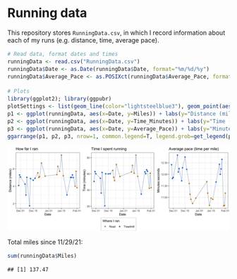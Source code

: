 Running data
================

This repository stores `RunningData.csv`, in which I record information
about each of my runs (e.g. distance, time, average pace).

``` r
# Read data, format dates and times
runningData <- read.csv("RunningData.csv")
runningData$Date <- as.Date(runningData$Date, format="%m/%d/%y")
runningData$Average_Pace <- as.POSIXct(runningData$Average_Pace, format="%M:%S")

# Plots
library(ggplot2); library(ggpubr)
plotSettings <- list(geom_line(color="lightsteelblue3"), geom_point(aes(color=Treadmill_Road)), scale_color_manual(values=c("orange3", "dodgerblue3")), theme_bw())
p1 <- ggplot(runningData, aes(x=Date, y=Miles)) + labs(y="Distance (miles)", title="How far I ran") + plotSettings
p2 <- ggplot(runningData, aes(x=Date, y=Time_Minutes)) + labs(y="Time (minutes)", title="Time I spent running") + plotSettings
p3 <- ggplot(runningData, aes(x=Date, y=Average_Pace)) + labs(y="Minutes:seconds", title="Average pace (time per mile)") + scale_y_datetime(date_labels="%M:%S") + plotSettings + theme(legend.background=element_rect(size=0.1, linetype="solid", color="black")) + labs(color="Where I ran") + guides(color=guide_legend(nrow=1))
ggarrange(p1, p2, p3, nrow=1, common.legend=T, legend.grob=get_legend(p3), legend="bottom")
```

![](Plots/README-Running-Plots-1.png)<!-- -->

Total miles since 11/29/21:

``` r
sum(runningData$Miles)
```

    ## [1] 137.47
